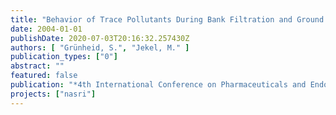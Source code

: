 ```yaml
---
title: "Behavior of Trace Pollutants During Bank Filtration and Ground Water Recharge of Wastewater-impacted Surface Waters"
date: 2004-01-01
publishDate: 2020-07-03T20:16:32.257430Z
authors: [ "Grünheid, S.", "Jekel, M." ]
publication_types: ["0"]
abstract: ""
featured: false
publication: "*4th International Conference on Pharmaceuticals and Endocrine Disrupting Chemicals in Water*"
projects: ["nasri"]
---
```


